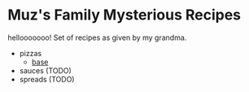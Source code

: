 # Muz's Family Mysterious Recipes
hellooooooo!
Set of recipes as given by my grandma.

* pizzas
  - [base](./pizzas/base.md)
* sauces (TODO)
* spreads (TODO)